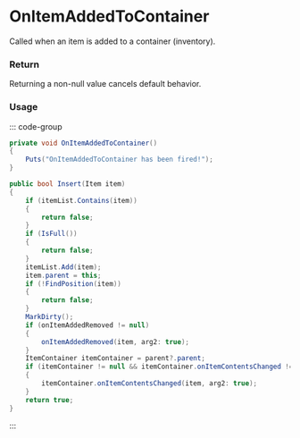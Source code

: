 # OnItemAddedToContainer
<Badge type="info" text="Item"/><Badge type="danger" text="Carbon Compatible"/><Badge type="warning" text="Oxide Compatible"/>
Called when an item is added to a container (inventory).

### Return
Returning a non-null value cancels default behavior.

### Usage
::: code-group
```csharp [Example]
private void OnItemAddedToContainer()
{
	Puts("OnItemAddedToContainer has been fired!");
}
```
```csharp [Source — Assembly-CSharp @ ItemContainer]
public bool Insert(Item item)
{
	if (itemList.Contains(item))
	{
		return false;
	}
	if (IsFull())
	{
		return false;
	}
	itemList.Add(item);
	item.parent = this;
	if (!FindPosition(item))
	{
		return false;
	}
	MarkDirty();
	if (onItemAddedRemoved != null)
	{
		onItemAddedRemoved(item, arg2: true);
	}
	ItemContainer itemContainer = parent?.parent;
	if (itemContainer != null && itemContainer.onItemContentsChanged != null)
	{
		itemContainer.onItemContentsChanged(item, arg2: true);
	}
	return true;
}

```
:::
